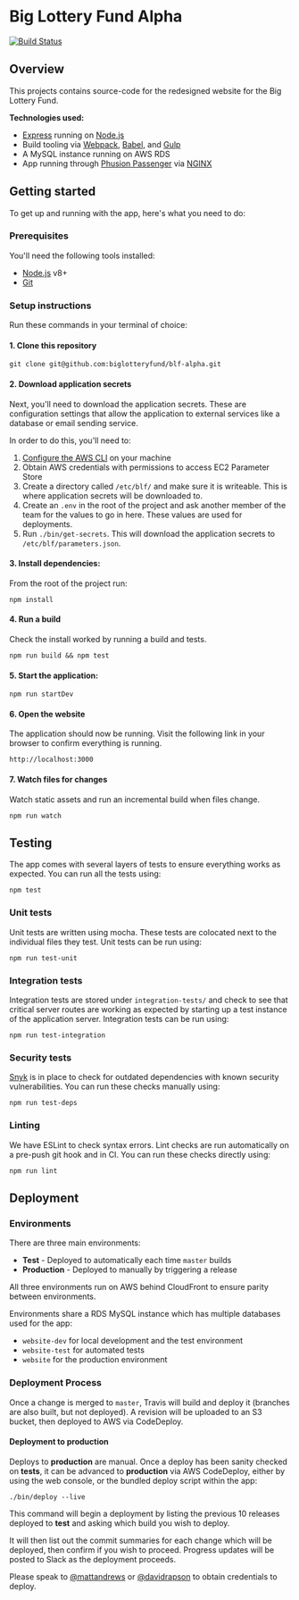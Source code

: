 # Big Lottery Fund Alpha

[![Build Status](https://travis-ci.org/biglotteryfund/blf-alpha.svg?branch=master)](https://travis-ci.org/biglotteryfund/blf-alpha)

## Overview

This projects contains source-code for the redesigned website for the Big Lottery Fund.

**Technologies used:**

- [Express](https://expressjs.com/) running on [Node.js](https://nodejs.org/en/)
- Build tooling via [Webpack](https://webpack.js.org/), [Babel](https://babeljs.io/), and [Gulp](https://gulpjs.com/)
- A MySQL instance running on AWS RDS
- App running through [Phusion Passenger](https://www.phusionpassenger.com/) via [NGINX](https://www.nginx.com/resources/wiki/)

## Getting started

To get up and running with the app, here's what you need to do:

### Prerequisites

You'll need the following tools installed:

- [Node.js](https://nodejs.org/en/download/) v8+
- [Git](https://help.github.com/articles/set-up-git/)

### Setup instructions

Run these commands in your terminal of choice:

#### 1. Clone this repository

```
git clone git@github.com:biglotteryfund/blf-alpha.git
```

#### 2. Download application secrets

Next, you'll need to download the application secrets. These are configuration settings that allow the application to external services like a database or email sending service.

In order to do this, you'll need to:

1. [Configure the AWS CLI](http://docs.aws.amazon.com/cli/latest/userguide/cli-chap-getting-started.html) on your machine
2. Obtain AWS credentials with permissions to access EC2 Parameter Store
3. Create a directory called `/etc/blf/` and make sure it is writeable. This is where application secrets will be downloaded to.
4. Create an `.env` in the root of the project and ask another member of the team for the values to go in here. These values are used for deployments.
5. Run `./bin/get-secrets`. This will download the application secrets to `/etc/blf/parameters.json`.

#### 3. Install dependencies:

From the root of the project run:

```
npm install
```

#### 4. Run a build

Check the install worked by running a build and tests.

```
npm run build && npm test
```

#### 5. Start the application:

```
npm run startDev
```

#### 6. Open the website

The application should now be running. Visit the following link in your browser to confirm everything is running.

```
http://localhost:3000
```

#### 7. Watch files for changes

Watch static assets and run an incremental build when files change.

```
npm run watch
```

## Testing

The app comes with several layers of tests to ensure everything works as expected. You can run all the tests using:

```
npm test
```


### Unit tests

Unit tests are written using mocha. These tests are colocated next to the individual files they test. Unit tests can be run using:

```
npm run test-unit
```

### Integration tests

Integration tests are stored under `integration-tests/` and check to see that critical server routes are working as expected by starting up a test instance of the application server. Integration tests can be run using:

```
npm run test-integration
```

### Security tests

[Snyk](https://snyk.io/) is in place to check for outdated dependencies with known security vulnerabilities. You can run these checks manually using:

```
npm run test-deps
```

### Linting

We have ESLint to check syntax errors. Lint checks are run automatically on a pre-push git hook and in CI. You can run these checks directly using:

```
npm run lint
```

## Deployment

### Environments

There are three main environments:

- **Test** - Deployed to automatically each time `master` builds
- **Production** - Deployed to manually by triggering a release

All three environments run on AWS behind CloudFront to ensure parity between environments.

Environments share a RDS MySQL instance which has multiple databases used for the app:

- `website-dev` for local development and the test environment
- `website-test` for automated tests
- `website` for the production environment

### Deployment Process

Once a change is merged to `master`, Travis will build and deploy it (branches are also built, but not deployed). A revision will be uploaded to an S3 bucket, then deployed to AWS via CodeDeploy.

#### Deployment to production

Deploys to **production** are manual. Once a deploy has been sanity checked on **tests**, it can be advanced to **production** via AWS CodeDeploy, either by using the web console, or the bundled deploy script within the app:

```
./bin/deploy --live
```

This command will begin a deployment by listing the previous 10 releases deployed to **test** and asking which build you wish to deploy.

It will then list out the commit summaries for each change which will be deployed, then confirm if you wish to proceed. Progress updates will be posted to Slack as the deployment proceeds.

Please speak to [@mattandrews](https://github.com/mattandrews) or [@davidrapson](https://github.com/davidrapson) to obtain credentials to deploy.

